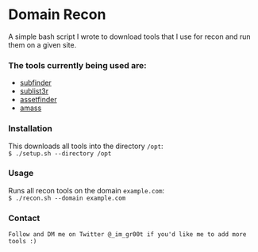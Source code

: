 # Domain Recon
A simple bash script I wrote to download tools that I use for recon and run them on a given site.

### The tools currently being used are:
- [subfinder](https://github.com/subfinder/subfinder)
- [sublist3r](https://github.com/aboul3la/Sublist3r)
- [assetfinder](https://github.com/tomnomnom/assetfinder)
- [amass](https://github.com/OWASP/Amass)

### Installation
This downloads all tools into the directory `/opt`:  
`$ ./setup.sh --directory /opt`

### Usage
Runs all recon tools on the domain `example.com`:  
`$ ./recon.sh --domain example.com`

### Contact
`Follow and DM me on Twitter @_im_gr00t if you'd like me to add more tools :)`
